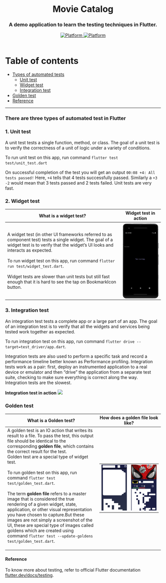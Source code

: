 <h1><div align="center">Movie Catalog</div></h1>
<h3><div align="center">A demo application to learn the testing techniques in Flutter.</div></h3>
<div align="center">  
   <a href="https://flutter.dev">  
    <img src="https://img.shields.io/badge/Platform-Flutter-yellow.svg"  
      alt="Platform" />  
  </a>  
  <a href="https://codemagic.io/apps/5e880067bccbec142240bff2/5e880067bccbec142240bff1/latest_build">  
   <img src="https://api.codemagic.io/apps/5e880067bccbec142240bff2/5e880067bccbec142240bff1/status_badge.svg" alt="Platform" />  
  </a>
</div>
<br> 

# Table of contents  

 * [Types of automated tests](#There-are-three-types-of-automated-test-in-Flutter) 
   * [Unit test](#1-unit-test)  
   * [Widget test](#2-widget-test)  
   * [Integration test](#3-integration-test)
 * [Golden test](#golden-test)
 * [Reference](#reference)

---

### There are three types of automated test in Flutter

### 1. Unit test
A unit test tests a single function, method, or class. The goal of a unit test is to verify the correctness of a unit of logic under a variety of conditions.

To run unit test on this app, run command `flutter test test/unit_test.dart`

On successful completion of the test you will get an output `00:08 +4: All tests passed!`
Here, `+4` tells that 4 tests successfully passed.
Similarly a `+3 -2` would mean that 3 tests passed and 2 tests failed.
Unit tests are very fast.

### 2. Widget test
| What is a widget test? | Widget test in action |
|------------------------|-----------------------|
|A widget test (in other UI frameworks referred to as component test) tests a single widget. The goal of a widget test is to verify that the widget’s UI looks and interacts as expected. <br> <br> To run widget test on this app, run command `flutter run test/widget_test.dart`. <br><br> Widget tests are slower than unit tests but still fast enough that it is hard to see the tap on BookmarkIcon button.| <img src="https://github.com/aadarsh-patel/movie_catalog/blob/master/gifs/widget_test.gif?raw=true" align = "right" width = "400px"> |

### 3. Integration test
An integration test tests a complete app or a large part of an app. The goal of an integration test is to verify that all the widgets and services being tested work together as expected.

To run integration test on this app, run command `flutter drive --target=test_driver/app.dart`.

Integration tests are also used to perform a specific task and record a performance timeline better known as Performance profiling.
Integration tests work as a pair: first, deploy an instrumented application to a real device or emulator and then “drive” the application from a separate test suite, checking to make sure everything is correct along the way.
Integration tests are the slowest.

**Integration test in action**
<img src="https://github.com/aadarsh-patel/movie_catalog/blob/master/gifs/integration_test.gif?raw=true">

### Golden test

| What is a Golden test? | How does a golden file look like? |
|------------------------|-------------|
|A golden test is an IO action that writes its result to a file. To pass the test, this output file should be identical to the corresponding **golden file**, which contains the correct result for the test.<br>Golden test are a special type of widget test.<br> <br>To run golden test on this app, run command `flutter test test/golden_test.dart`.<br><br>The term **golden file** refers to a master image that is considered the true rendering of a given widget, state, application, or other visual representation you have chosen to capture.But these images are not simply a screenshot of the UI, these are special type of images called goldens which are created using command `flutter test --update-goldens test/golden_test.dart`.<br><br>|<table><tr><td><img src="https://github.com/aadarsh-patel/movie_catalog/blob/master/test/goldens/home.png?raw=true" width = "1300px"></td><td><img src="https://github.com/aadarsh-patel/movie_catalog/blob/master/test/goldens/details.png?raw=true" width = "1300px"></td></tr></table>|


#### Reference

To know more about testing, refer to official Flutter documentation [flutter.dev/docs/testing](https://flutter.dev/docs/testing).

